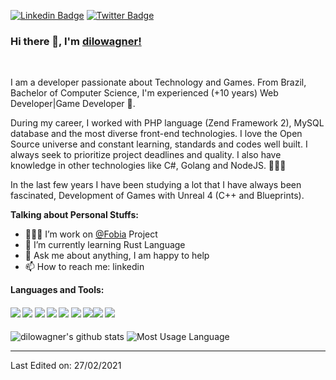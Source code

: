 [![Linkedin Badge](https://img.shields.io/badge/dilowagner-blue?style=flat-square&logo=Linkedin&logoColor=white&link=https://www.linkedin.com/in/diego-wagner/)](https://www.linkedin.com/in/diego-wagner/) [![Twitter Badge](https://img.shields.io/badge/-@dilowagner-1ca0f1?style=flat-square&labelColor=1ca0f1&logo=twitter&logoColor=white&link=https://twitter.com/dilowagner)](https://twitter.com/dilowagner)
 

### Hi there 👋, I'm [dilowagner!](https://github.com/dilowagner)  


<br/>

I am a developer passionate about Technology and Games. From Brazil, Bachelor of Computer Science, I'm experienced (+10 years) Web Developer|Game Developer 🚀. 

During my career, I worked with PHP language (Zend Framework 2), MySQL database and the most diverse front-end technologies. I love the Open Source universe and constant learning, standards and codes well built. I always seek to prioritize project deadlines and quality. I also have knowledge in other technologies like C#, Golang and NodeJS. 👨🏽‍💻 

In the last few years I have been studying a lot that I have always been fascinated, Development of Games with Unreal 4 (C++ and Blueprints).
  
**Talking about Personal Stuffs:**

- 👨🏽‍💻 I’m work on [@Fobia](https://www.fobiaojogo.com/) Project
- 🌱 I’m currently learning Rust Language
- 💬 Ask me about anything, I am happy to help
- 📫 How to reach me: linkedin

**Languages and Tools:**   

####       ![](https://img.shields.io/badge/Web%20Development-%3C%2F%3E-blueviolet) ![](https://img.shields.io/badge/AWS%20Cloud-%3C%2F%3E-yellow)  ![](https://img.shields.io/badge/PHP-%3C%2F%3E-blue) ![](https://img.shields.io/badge/NodeJS-%7C-0%2C%2022%2C%20100) ![](https://img.shields.io/badge/Golang-%3C%2F%3E-blue) ![](https://img.shields.io/badge/C++-%7C-yellowgreen) ![](https://img.shields.io/badge/C#-%7C-0%2C%2022%2C%20100)![](https://img.shields.io/badge/git-%7C-ff69b4) ![](https://img.shields.io/badge/Testing-%3C%2F%3E-blueviolet)

![dilowagner's github stats](https://github-readme-stats.vercel.app/api?username=dilowagner&show_icons=true&theme=radical)
![Most Usage Language](https://github-readme-stats.vercel.app/api/top-langs/?username=dilowagner&hide=html&layout=compact&theme=radical)

----

Last Edited on: 27/02/2021





<!--
**dilowagner/dilowagner** is a ✨ _special_ ✨ repository because its `README.md` (this file) appears on your GitHub profile.

Here are some ideas to get you started:

- 🔭 I’m currently working on ...
- 🌱 I’m currently learning ...
- 👯 I’m looking to collaborate on ...
- 🤔 I’m looking for help with ...
- 💬 Ask me about ...
- 📫 How to reach me: ...
- 😄 Pronouns: ...
- ⚡ Fun fact: ...
-->
